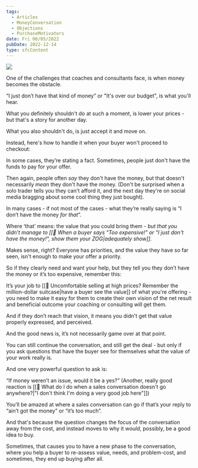 ```yaml
---
tags:
  - Articles
  - MoneyConversation
  - Objections
  - PurchaseMotivators
date: Fri 06/05/2022
pubDate: 2022-12-14
type: sfcContent
---
```


![](Media/SalesFlowCoach.app_What-to-do-when-your-buyer-says-they-don't-have-the-money_MartinStellar.png)

One of the challenges that coaches and consultants face, is when money becomes the obstacle.

“I just don’t have that kind of money” or "It's over our budget", is what you'll hear.

What you definitely shouldn't do at such a moment, is lower your prices - but that's a story for another day.

What you also shouldn't do, is just accept it and move on.

Instead, here's how to handle it when your buyer won't proceed to checkout:

In some cases, they’re stating a fact. Sometimes, people just don't have the funds to pay for your offer.

Then again, people often *say* they don't have the money, but that doesn't necessarily *mean* they don't have the money. (Don't be surprised when a solo trader tells you they can't afford it, and the next day they're on social media bragging about some cool thing they just bought).

In many cases - if not most of the cases - what they’re really saying is “I don’t have the money *for that*”.

Where ‘that’ means: the value that you could bring them - *but that you didn’t manage to [[📄 When a buyer says "Too expensive!" or "I just don't have the money!", show them your ZOG|adequately show]].*

Makes sense, right? Everyone has priorities, and the value they have so far seen, isn't enough to make your offer a priority.

So if they clearly need and want your help, but they tell you they don’t have the money or it’s too expensive, remember this:

It’s your job to [[📄 Uncomfortable selling at high prices? Remember the million-dollar suitcase|have a buyer see the value]] of what you're offering - you need to make it easy for them to create their own vision of the net result and beneficial outcome your coaching or consulting will get them.

And if they don’t reach that vision, it means you didn't get that value properly expressed, and perceived.

And the good news is, it’s not necessarily game over at that point.

You can still continue the conversation, and still get the deal - but only if you ask questions that have the buyer see for themselves what the value of your work really is.

And one very powerful question to ask is:

“If money weren’t an issue, would it be a yes?” (Another, really good reaction is [[📄 What do I do when a sales conversation doesn't go anywhere?|"I don't think I'm doing a very good job here"]])

You’ll be amazed at where a sales conversation can go if that’s your reply to “ain’t got the money” or “it’s too much”.

And that's because the question changes the focus of the conversation away from the cost, and instead moves to why it *would*, possibly, be a good idea to buy.

Sometimes, that causes you to have a new phase to the conversation, where you help a buyer to re-assess value, needs, and problem-cost, and sometimes, they end up buying after all.


